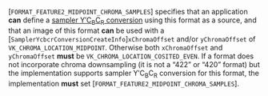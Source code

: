 [`FORMAT_FEATURE2_MIDPOINT_CHROMA_SAMPLES`] specifies that an
application  **can**  define a [sampler Y′C<sub>B</sub>C<sub>R</sub>
conversion](https://www.khronos.org/registry/vulkan/specs/1.3-extensions/html/vkspec.html#samplers-YCbCr-conversion) using this format as a source, and that an image of this
format  **can**  be used with a [`SamplerYcbcrConversionCreateInfo`]`xChromaOffset` and/or `yChromaOffset` of
`VK_CHROMA_LOCATION_MIDPOINT`.
Otherwise both `xChromaOffset` and `yChromaOffset` **must**  be
`VK_CHROMA_LOCATION_COSITED_EVEN`.
If a format does not incorporate chroma downsampling (it is not a
“422” or “420” format) but the implementation supports sampler
Y′C<sub>B</sub>C<sub>R</sub> conversion for this format, the implementation  **must**  set
[`FORMAT_FEATURE2_MIDPOINT_CHROMA_SAMPLES`].